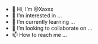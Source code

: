 - 👋 Hi, I’m @Xaxsx
- 👀 I’m interested in ...
- 🌱 I’m currently learning ...
- 💞️ I’m looking to collaborate on ...
- 📫 How to reach me ...

<!---
Xaxsx/Xaxsx is a ✨ special ✨ repository because its `README.md` (this file) appears on your GitHub profile.
You can click the Preview link to take a look at your changes.
--->

